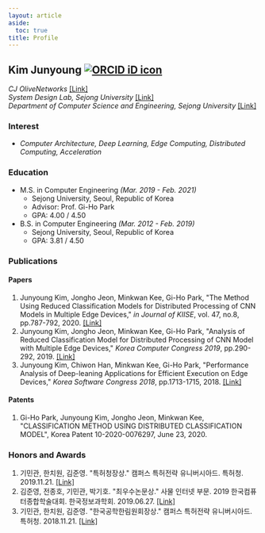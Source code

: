 ```yaml
---
layout: article
aside:
  toc: true
title: Profile
---
```


## Kim Junyoung <a href="https://orcid.org/0000-0002-9007-7145" target='_blank' style="vertical-align:top;"><img src="https://orcid.org/sites/default/files/images/orcid_16x16.png" alt="ORCID iD icon"></a>
*CJ OliveNetworks* <a href="https://www.cjolivenetworks.co.kr:449" target='_blank'>[Link]</a><br />
*System Design Lab, Sejong University* <a href="http://sdl.sejong.ac.kr" target='_blank'>[Link]</a><br />
*Department of Computer Science and Engineering, Sejong University* <a href="http://www.sejong.ac.kr" target='_blank'>[Link]</a>

### Interest
* *Computer Architecture, Deep Learning, Edge Computing, Distributed Computing, Acceleration*

### Education
* M.S. in Computer Engineering *(Mar. 2019 - Feb. 2021)*
    * Sejong University, Seoul, Republic of Korea
    * Advisor: Prof. Gi-Ho Park
    * GPA: 4.00 / 4.50
* B.S. in Computer Engineering *(Mar. 2012 - Feb. 2019)*
    * Sejong University, Seoul, Republic of Korea
    * GPA: 3.81 / 4.50

### Publications
#### Papers
1. Junyoung Kim, Jongho Jeon, Minkwan Kee, Gi-Ho Park, "The Method Using Reduced Classification Models for Distributed Processing of CNN Models in Multiple Edge Devices," *in Journal of KIISE*, vol. 47, no.8, pp.787-792, 2020. <a href="https://doi.org/10.5626/JOK.2020.47.8.787" target='_blank'>[Link]</a>
1. Junyoung Kim, Jongho Jeon, Minkwan Kee, Gi-Ho Park, "Analysis of Reduced Classification Model for Distributed Processing of CNN Model with Multiple Edge Devices," *Korea Computer Congress 2019*, pp.290-292, 2019. <a href="http://www.dbpia.co.kr/journal/articleDetail?nodeId=NODE08763159" target='_blank'>[Link]</a>
1. Junyoung Kim, Chiwon Han, Minkwan Kee, Gi-Ho Park, "Performance Analysis of Deep-leaning Applications for Efficient Execution on Edge Devices," *Korea Software Congress 2018*, pp.1713-1715, 2018. <a href="http://www.dbpia.co.kr/journal/articleDetail?nodeId=NODE07614068" target='_blank'>[Link]</a>

#### Patents
1. Gi-Ho Park, Junyoung Kim, Jongho Jeon, Minkwan Kee, "CLASSIFICATION METHOD USING DISTRIBUTED CLASSIFICATION MODEL", Korea Patent 10-2020-0076297, June 23, 2020.

### Honors and Awards
1. 기민관, 한치원, 김준영. "특허청장상." 캠퍼스 특허전략 유니버시아드. 특허청. 2019.11.21. <a href="https://www.kipa.org/cpu/4_u2019.jsp" target='_blank'>[Link]</a>
1. 김준영, 전종호, 기민관, 박기호. "최우수논문상." 사물 인터넷 부문. 2019 한국컴퓨터종합학술대회. 한국정보과학회. 2019.06.27. <a href="http://kiise.or.kr/conference/kcc/2019/" target='_blank'>[Link]</a>
1. 기민관, 한치원, 김준영. "한국공학한림원회장상." 캠퍼스 특허전략 유니버시아드. 특허청. 2018.11.21. <a href="https://www.kipa.org/cpu/4_u2018.jsp" target='_blank'>[Link]</a>
